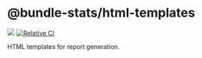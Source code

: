 # @bundle-stats/html-templates

[![](https://img.shields.io/npm/v/html-templates.svg)](https://www.npmjs.com/package/html-templates)
[![Relative CI](https://badges.relative-ci.com/badges/V1bXuieJbYttHCS75L8G)](https://app.relative-ci.com/projects/V1bXuieJbYttHCS75L8G)

HTML templates for report generation.
